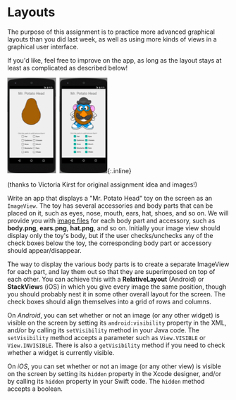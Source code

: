 # Layouts

The purpose of this assignment is to practice more advanced graphical layouts
than you did last week, as well as using more kinds of views in a graphical
user interface.

If you'd like, feel free to improve on the app, as long as the layout stays at least as complicated as described below!

![Screenshot of Mr. Potato Head](potato.png){:.inline}

(thanks to Victoria Kirst for original assignment idea and images!)

Write an app that displays a "Mr. Potato Head" toy on the screen as an
`ImageView`. The toy has several accessories and body parts that can be placed
on it, such as eyes, nose, mouth, ears, hat, shoes, and so on. We will provide
you with [image files](mr-potato-head-images.zip) for each body part and
accessory, such as **body.png**, **ears.png**, **hat.png**, and so on.
Initially your image view should display only the toy's body, but if the user
checks/unchecks any of the check boxes below the toy, the corresponding body
part or accessory should appear/disappear.

The way to display the various body parts is to create a separate ImageView for
each part, and lay them out so that they are superimposed on top of each other.
You can achieve this with a **RelativeLayout** (Android) or **StackView**s
(iOS) in which you give every image the same position, though you should
probably nest it in some other overall layout for the screen. The check boxes
should align themselves into a grid of rows and columns.

On *Android*, you can set whether or not an image (or any other widget) is
visible on the screen by setting its `android:visibility` property in the XML,
and/or by calling its `setVisibility` method in your Java code. The
`setVisibility` method accepts a parameter such as `View.VISIBLE` or
`View.INVISIBLE`. There is also a `getVisibility` method if you need to check
whether a widget is currently visible.

On *iOS*, you can set whether or not an image (or any other view) is visible on
the screen by setting its `hidden` property in the Xcode designer, and/or by
calling its `hidden` property in your Swift code. The `hidden` method accepts a
boolean.
